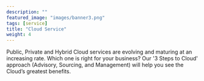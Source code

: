 ```yaml
---
description: ""
featured_image: "images/banner3.png"
tags: [service]
title: "Cloud Service"
weight: 4
---
```


Public, Private and Hybrid Cloud services are evolving and maturing at an increasing rate. Which one is right for your business? Our '3 Steps to Cloud' approach (Advisory, Sourcing, and Management) will help you see the Cloud’s greatest benefits. 

